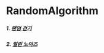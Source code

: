 # RandomAlgorithm

##### 1. [랜덤 걷기](/Random_Walk/random_walk.md)  
##### 2. [펄린 노이즈](/Perlin_Noise/perlin_noise.md)  
